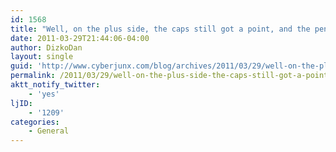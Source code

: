 ```yaml
---
id: 1568
title: "Well, on the plus side, the caps still got a point, and the pens lost to the flyers."
date: 2011-03-29T21:44:06-04:00
author: DizkoDan
layout: single
guid: 'http://www.cyberjunx.com/blog/archives/2011/03/29/well-on-the-plus-side-the-caps-still-got-a-point-and-the-pens-lost-to-the-flyers/'
permalink: /2011/03/29/well-on-the-plus-side-the-caps-still-got-a-point-and-the-pens-lost-to-the-flyers/
aktt_notify_twitter:
    - 'yes'
ljID:
    - '1209'
categories:
    - General
---
```


<div class="posterous_autopost"></div>